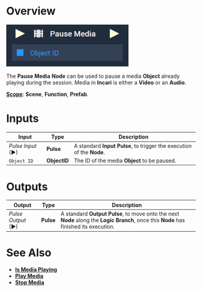 # Overview

![The Pause Media Node.](../../../.gitbook/assets/pausemedianode.png)

The **Pause Media** **Node** can be used to pause a media **Object** already playing during the session. Media in **Incari** is either a **Video** or an **Audio**. 

[**Scope**](../../overview.md#scopes): **Scene**, **Function**, **Prefab**.



# Inputs

|Input|Type|Description|
|---|---|---|
|*Pulse Input* (►)|**Pulse**|A standard **Input Pulse**, to trigger the execution of the **Node**.|
| `Object ID` | **ObjectID** | The ID of the media **Object** to be paused. |

# Outputs

|Output|Type|Description|
|---|---|---|
|*Pulse Output* (►)|**Pulse**|A standard **Output Pulse**, to move onto the next **Node** along the **Logic Branch**, once this **Node** has finished its execution.|

# See Also

* [**Is Media Playing**](ismediaplaying.md)
* [**Play Media**](playmedia.md)
* [**Stop Media**](stopmedia.md)
  

